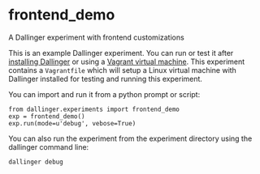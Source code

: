 # frontend_demo

A Dallinger experiment with frontend customizations

This is an example Dallinger experiment. You can run or test it after
[installing Dallinger](https://dallinger.readthedocs.io/en/latest/installing_dallinger_for_users.html)
or using a
[Vagrant virtual machine](https://dallinger.readthedocs.io/en/latest/vagrant_setup.html).
This experiment contains a `Vagrantfile` which will setup a Linux virtual machine
with Dallinger installed for testing and running this experiment.

You can import and run it from a python prompt or script:

    from dallinger.experiments import frontend_demo
    exp = frontend_demo()
    exp.run(mode=u'debug', vebose=True)

You can also run the experiment from the experiment directory using the
dallinger command line:

    dallinger debug
